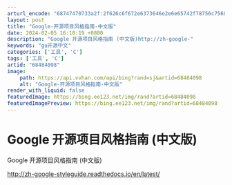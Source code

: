 ```yaml
---
arturl_encode: "68747470733a2f:2f626c6f672e6373646e2e6e65742f78756c75687569313233:2f61727469636c652f64657461696c732f3638343834303938"
layout: post
title: "Google-开源项目风格指南-中文版"
date: 2024-02-05 16:10:19 +0800
description: "Google 开源项目风格指南 (中文版)http://zh-google-"
keywords: "gu开源中文"
categories: ['工具', 'C']
tags: ['工具', 'C']
artid: "68484098"
image:
    path: https://api.vvhan.com/api/bing?rand=sj&artid=68484098
    alt: "Google-开源项目风格指南-中文版"
render_with_liquid: false
featuredImage: https://bing.ee123.net/img/rand?artid=68484098
featuredImagePreview: https://bing.ee123.net/img/rand?artid=68484098
---
```


# Google 开源项目风格指南 (中文版)

Google 开源项目风格指南 (中文版)

<http://zh-google-styleguide.readthedocs.io/en/latest/>